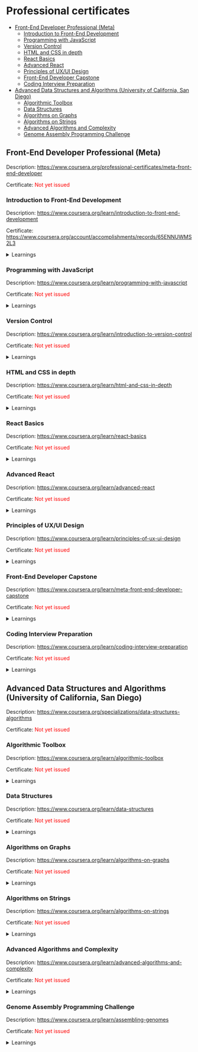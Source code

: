 <!-- omit in toc -->
# Professional certificates

- [Front-End Developer Professional (Meta)](#front-end-developer-professional-meta)
  - [Introduction to Front-End Development](#introduction-to-front-end-development)
  - [Programming with JavaScript](#programming-with-javascript)
  - [Version Control](#version-control)
  - [HTML and CSS in depth](#html-and-css-in-depth)
  - [React Basics](#react-basics)
  - [Advanced React](#advanced-react)
  - [Principles of UX/UI Design](#principles-of-uxui-design)
  - [Front-End Developer Capstone](#front-end-developer-capstone)
  - [Coding Interview Preparation](#coding-interview-preparation)
- [Advanced Data Structures and Algorithms (University of California, San Diego)](#advanced-data-structures-and-algorithms-university-of-california-san-diego)
  - [Algorithmic Toolbox](#algorithmic-toolbox)
  - [Data Structures](#data-structures)
  - [Algorithms on Graphs](#algorithms-on-graphs)
  - [Algorithms on Strings](#algorithms-on-strings)
  - [Advanced Algorithms and Complexity](#advanced-algorithms-and-complexity)
  - [Genome Assembly Programming Challenge](#genome-assembly-programming-challenge)

## Front-End Developer Professional (Meta)

Description: https://www.coursera.org/professional-certificates/meta-front-end-developer

Certificate: <span style="color: red">Not yet issued</span>

### Introduction to Front-End Development

Description: https://www.coursera.org/learn/introduction-to-front-end-development

Certificate: https://www.coursera.org/account/accomplishments/records/65ENNUWMS2L3

<details>
  <summary>Learnings</summary>

  - Introduction to HTML, CSS, JavaScript, HTTP, FTP, DHCP, TCP, packets, bundling
  - Fundamentals of websites, webpages, web servers, DOM
    - Dependencies, frameworks, libraries
    - Website design with box model, Bootstrap CSS (grid, breakpoints, infixes, modifiers)
  - Fundamentals of web applications, application servers, React, React DOM and React Fiber Architecture
    - Dynamic vs. static content, Single Page Applications, caching, code splitting
    - Application design with components and compontent hierarchy
</details>

### Programming with JavaScript

Description: https://www.coursera.org/learn/programming-with-javascript

Certificate: <span style="color: red">Not yet issued</span>

<details>
  <summary>Learnings</summary>
  
  - Programming languages
    - High-level languages (human languages) and low-level languages (machine languages, binary code), memory
  - JavaScript
    - TypeScript (strongly-typed JavaScript) compiles down to JavaScript, Node.js on the server, jQuery library for cross-browser compatibility, React for dynamic websites
    - Variables
      - Data types (`string`, `number`, `boolean`, `null`, `undefined`, `BigInt`, `symbol`), operators (arithmetic, comparison, logical), comparison of value (`==`) vs. value and data type (`===`), concatenation through coercion (`string` type takes precedence), accumulation operator (`+=`)
    - Node.js enables developers to use JavaScript outside the browser, in command lines and on servers
  - Conditionals (flow control) and Loops
    - Conditional statements (`if`, `if {...} else {...}`, `else if {...}`, `switch`)
      - Switch statements are useful when there are many possible values for the same variable, and they can have a default (`else`) or be exhaustive (covering all possible conditions)
    - Loops (`for`, `while`, `nested`), counters (`i` for iterator)
      - `for` loop
        - Conditions: value (`var i=0`), count (`i<n` which can be any comparison), incrementor (`i++` which is synonymous with `i += 1`)
        - Body: `{...}`
      - `while` loop
        - Conditions: count (`i<n`)
        - Body: `{...}`
        - Value is declared before loop, and incrementor is declared within loop
      - Nested loops
        - Outer loop typically uses variable `i` while inner loop uses variable `j`
</details>

### Version Control

Description: https://www.coursera.org/learn/introduction-to-version-control

Certificate: <span style="color: red">Not yet issued</span>

<details>
  <summary>Learnings</summary>
  
  -
</details>

### HTML and CSS in depth

Description: https://www.coursera.org/learn/html-and-css-in-depth

Certificate: <span style="color: red">Not yet issued</span>

<details>
  <summary>Learnings</summary>
  
  -
</details>

### React Basics

Description: https://www.coursera.org/learn/react-basics

Certificate: <span style="color: red">Not yet issued</span>

<details>
  <summary>Learnings</summary>
  
  -
</details>

### Advanced React

Description: https://www.coursera.org/learn/advanced-react

Certificate: <span style="color: red">Not yet issued</span>

<details>
  <summary>Learnings</summary>
  
  -
</details>

### Principles of UX/UI Design

Description: https://www.coursera.org/learn/principles-of-ux-ui-design

Certificate: <span style="color: red">Not yet issued</span>

<details>
  <summary>Learnings</summary>
  
  -
</details>

### Front-End Developer Capstone

Description: https://www.coursera.org/learn/meta-front-end-developer-capstone

Certificate: <span style="color: red">Not yet issued</span>

<details>
  <summary>Learnings</summary>
  
  -
</details>

### Coding Interview Preparation

Description: https://www.coursera.org/learn/coding-interview-preparation

Certificate: <span style="color: red">Not yet issued</span>

<details>
  <summary>Learnings</summary>
  
  -
</details>

## Advanced Data Structures and Algorithms (University of California, San Diego)

Description: https://www.coursera.org/specializations/data-structures-algorithms

Certificate: <span style="color: red">Not yet issued</span>

### Algorithmic Toolbox

Description: https://www.coursera.org/learn/algorithmic-toolbox

Certificate: <span style="color: red">Not yet issued</span>

<details>
  <summary>Learnings</summary>
  
  -
</details>

### Data Structures

Description: https://www.coursera.org/learn/data-structures

Certificate: <span style="color: red">Not yet issued</span>

<details>
  <summary>Learnings</summary>
  
  -
</details>

### Algorithms on Graphs

Description: https://www.coursera.org/learn/algorithms-on-graphs

Certificate: <span style="color: red">Not yet issued</span>

<details>
  <summary>Learnings</summary>
  
  -
</details>

### Algorithms on Strings

Description: https://www.coursera.org/learn/algorithms-on-strings

Certificate: <span style="color: red">Not yet issued</span>

<details>
  <summary>Learnings</summary>
  
  -
</details>

### Advanced Algorithms and Complexity

Description: https://www.coursera.org/learn/advanced-algorithms-and-complexity

Certificate: <span style="color: red">Not yet issued</span>

<details>
  <summary>Learnings</summary>
  
  -
</details>

### Genome Assembly Programming Challenge

Description: https://www.coursera.org/learn/assembling-genomes

Certificate: <span style="color: red">Not yet issued</span>

<details>
  <summary>Learnings</summary>
  
  -
</details>